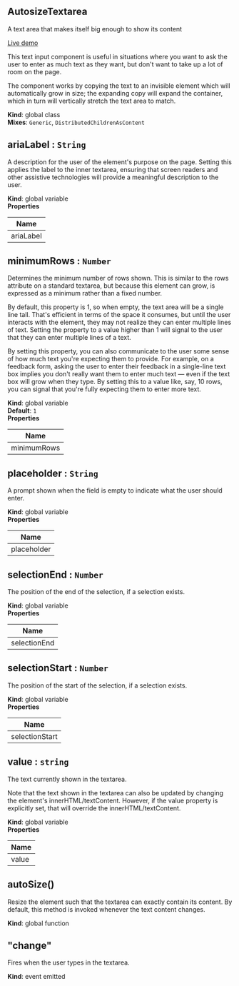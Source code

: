 <a name="AutosizeTextarea"></a>
## AutosizeTextarea
A text area that makes itself big enough to show its content

[Live demo](http://basicwebcomponents.org/basic-web-components/packages/basic-autosize-textarea/)

This text input component is useful in situations where you want to ask the
user to enter as much text as they want, but don't want to take up a lot of
room on the page.

The component works by copying the text to an invisible element which will
automatically grow in size; the expanding copy will expand the container,
which in turn will vertically stretch the text area to match.

**Kind**: global class  
**Mixes**: <code>Generic</code>, <code>DistributedChildrenAsContent</code>  
<a name="ariaLabel"></a>
## ariaLabel : <code>String</code>
A description for the user of the element's purpose on the page. Setting
this applies the label to the inner textarea, ensuring that screen readers
and other assistive technologies will provide a meaningful description to
the user.

**Kind**: global variable  
**Properties**

| Name |
| --- |
| ariaLabel | 

<a name="minimumRows"></a>
## minimumRows : <code>Number</code>
Determines the minimum number of rows shown. This is similar to the rows
attribute on a standard textarea, but because this element can grow, is
expressed as a minimum rather than a fixed number.

By default, this property is 1, so when empty, the text area will be a
single line tall. That's efficient in terms of the space it consumes, but
until the user interacts with the element, they may not realize they can
enter multiple lines of text. Setting the property to a value higher than 1
will signal to the user that they can enter multiple lines of a text.

By setting this property, you can also communicate to the user some sense
of how much text you're expecting them to provide. For example, on a
feedback form, asking the user to enter their feedback in a single-line
text box implies you don't really want them to enter much text — even if
the text box will grow when they type. By setting this to a value like,
say, 10 rows, you can signal that you're fully expecting them to enter more
text.

**Kind**: global variable  
**Default**: <code>1</code>  
**Properties**

| Name |
| --- |
| minimumRows | 

<a name="placeholder"></a>
## placeholder : <code>String</code>
A prompt shown when the field is empty to indicate what the user should
enter.

**Kind**: global variable  
**Properties**

| Name |
| --- |
| placeholder | 

<a name="selectionEnd"></a>
## selectionEnd : <code>Number</code>
The position of the end of the selection, if a selection exists.

**Kind**: global variable  
**Properties**

| Name |
| --- |
| selectionEnd | 

<a name="selectionStart"></a>
## selectionStart : <code>Number</code>
The position of the start of the selection, if a selection exists.

**Kind**: global variable  
**Properties**

| Name |
| --- |
| selectionStart | 

<a name="value"></a>
## value : <code>string</code>
The text currently shown in the textarea.

Note that the text shown in the textarea can also be updated by changing
the element's innerHTML/textContent. However, if the value property is
explicitly set, that will override the innerHTML/textContent.

**Kind**: global variable  
**Properties**

| Name |
| --- |
| value | 

<a name="autoSize"></a>
## autoSize()
Resize the element such that the textarea can exactly contain its content.
By default, this method is invoked whenever the text content changes.

**Kind**: global function  
<a name="event_change"></a>
## "change"
Fires when the user types in the textarea.

**Kind**: event emitted  
